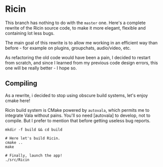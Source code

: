 # Ricin
This branch has nothing to do with the `master` one. Here's a complete rewrite
of the Ricin source code, to make it more elegant, flexible and containing lot
less bugs.

The main goal of this rewrite is to allow me working in an efficient way than
before - for example on plugins, groupchats, audio/video, etc.

As refactoring the old code would have been a pain, I decided to restart from
scratch, and since I learned from my previous code design errors, this one will
be really better - I hope so.

## Compiling
As a rewrite, i decided to stop using obscure build systems, let's enjoy cmake
here!

Ricin build system is CMake powered by `autovala`, which permits me to integrate
Vala without pains. You'll so need [autovala] to develop, not to compile. But I
prefer to mention that before getting useless bug reports.

```shell
mkdir -f build && cd build

# Here let's build Ricin.
cmake ..
make

# Finally, launch the app!
./src/Ricin
```
